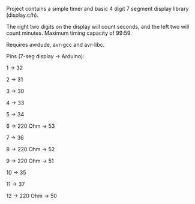 Project contains a simple timer and basic 4 digit 7 segment display library (display.c/h).

The right two digits on the display will count seconds, and the left two will count minutes.  Maximum timing capacity of 99:59.

Requires avrdude, avr-gcc and avr-libc.

Pins (7-seg display -> Arduino):

1 -> 32

2 -> 31

3 -> 30

4 -> 33

5 -> 34

6 -> 220 Ohm -> 53

7 -> 36

8 -> 220 Ohm -> 52

9 -> 220 Ohm -> 51

10 -> 35

11 -> 37

12 -> 220 Ohm -> 50
